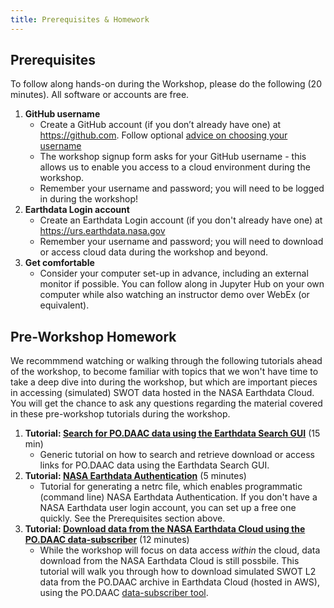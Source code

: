 ```yaml
---
title: Prerequisites & Homework
---
```


## Prerequisites

To follow along hands-on during the Workshop, please do the following (20 minutes). All software or accounts are free.

1. **GitHub username**
    - Create a GitHub account (if you don’t already have one) at <https://github.com>. Follow optional [advice on choosing your username](https://happygitwithr.com/github-acct.html)
    - The workshop signup form asks for your GitHub username - this allows us to enable you access to a cloud environment during the workshop.
    - Remember your username and password; you will need to be logged in during the workshop!
2. **Earthdata Login account** 
    - Create an Earthdata Login account (if you don't already have one) at <https://urs.earthdata.nasa.gov>
    - Remember your username and password; you will need to download or access cloud data during the workshop and beyond.
3. **Get comfortable** 
    - Consider your computer set-up in advance, including an external monitor if possible. You can follow along in Jupyter Hub on your own computer while also watching an instructor demo over WebEx (or equivalent).

## Pre-Workshop Homework

We recommmend watching or walking through the following tutorials ahead of the workshop, to become familiar with topics that we won't have time to take a deep dive into during the workshop, but which are important pieces in accessing (simulated) SWOT data hosted in the NASA Earthdata Cloud. You will get the chance to ask any questions regarding the material covered in these pre-workshop tutorials during the workshop.

1. **Tutorial: [Search for PO.DAAC data using the Earthdata Search GUI](https://podaac.github.io/2022-SWOT-Ocean-Cloud-Workshop/prerequisites/01_Earthdata_Search.html)** (15 min)
    - Generic tutorial on how to search and retrieve download or access links for PO.DAAC data using the Earthdata Search GUI.
2. **Tutorial: [NASA Earthdata Authentication](https://podaac.github.io/2022-SWOT-Ocean-Cloud-Workshop/prerequisites/02_NASA_Earthdata_Authentication.html)** (5 minutes)
    - Tutorial for generating a netrc file, which enables programmatic (command line) NASA Earthdata Authentication. If you don't have a NASA Earthdata user login account, you can set up a free one quickly. See the Prerequisites section above.
3. **Tutorial: [Download data from the NASA Earthdata Cloud using the PO.DAAC data-subscriber](https://podaac.github.io/2022-SWOT-Ocean-Cloud-Workshop/prerequisites/03_download.html)** (12 minutes) 
    - While the workshop will focus on data access _within_ the cloud, data download from the NASA Earthdata Cloud is still possbile. This tutorial will walk you through how to download simulated SWOT L2 data from the PO.DAAC archive in Earthdata Cloud (hosted in AWS), using the PO.DAAC [data-subscriber tool](https://github.com/podaac/data-subscriber).
